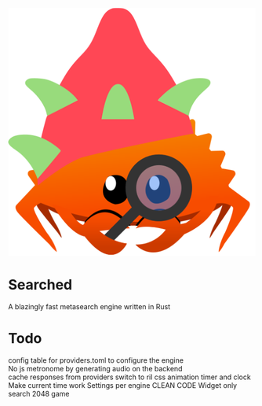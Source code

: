 
![Searched logo](https://raw.githubusercontent.com/dragynfruit/branded/refs/heads/main/projects/searched.png)

# Searched

A blazingly fast metasearch engine written in Rust

# Todo
config table for providers.toml to configure the engine <br/>
No js metronome by generating audio on the backend <br/>
cache responses from providers
switch to ril
css animation timer and clock
Make current time work
Settings per engine
CLEAN CODE
Widget only search
2048 game
